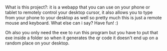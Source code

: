 What is this project?:
it is a webapp that you can use on your phone or tablet to remotely control your desktop cursor,
it also allows you to type from your phone to your desktop as well so pretty much this is just a remote mouse and keyboard.
What else can i say? Have fun! :)

Oh also you only need the exe to run this program but you have to put that exe inside a folder so when it generates the qr code it doesn't end up on a random place on your desktop.
